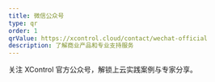 ```yaml
---
title: 微信公众号
type: qr
order: 1
qrValue: https://xcontrol.cloud/contact/wechat-official
description: 了解商业产品和专业支持服务
---
```

关注 XControl 官方公众号，解锁上云实践案例与专家分享。
